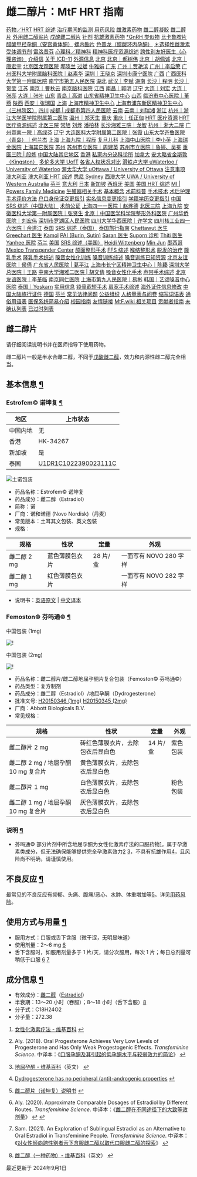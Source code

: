 # 雌二醇片：MtF HRT 指南

[药物／HRT](https://mtf.wiki/zh-cn/docs/medicine/)
[HRT 综述](https://mtf.wiki/zh-cn/docs/medicine/overview/)
[治疗期间的监测](https://mtf.wiki/zh-cn/docs/medicine/monitoring/)
[用药风险](https://mtf.wiki/zh-cn/docs/medicine/risk/)
[雌激素药物](https://mtf.wiki/zh-cn/docs/medicine/estrogen/)
[雌二醇凝胶](https://mtf.wiki/zh-cn/docs/medicine/estrogen/gel/)
[雌二醇片](https://mtf.wiki/zh-cn/docs/medicine/estrogen/estradiol/)
[外用雌二醇贴片](https://mtf.wiki/zh-cn/docs/medicine/estrogen/estradiol-patch/)
[戊酸雌二醇片](https://mtf.wiki/zh-cn/docs/medicine/estrogen/estradiol-valerate/)
[针剂](https://mtf.wiki/zh-cn/docs/medicine/estrogen/injection/)
[抗雄激素药物](https://mtf.wiki/zh-cn/docs/medicine/antiandrogen/)
[\*GnRH 类似物](https://mtf.wiki/zh-cn/docs/medicine/antiandrogen/gnrha/)
[比卡鲁胺片](https://mtf.wiki/zh-cn/docs/medicine/antiandrogen/bicalutamide/)
[醋酸甲羟孕酮（安宫黄体酮）](https://mtf.wiki/zh-cn/docs/medicine/antiandrogen/medroxyprogesterone/)
[螺内酯片](https://mtf.wiki/zh-cn/docs/medicine/antiandrogen/spironolactone/)
[色普龙（醋酸环丙孕酮）](https://mtf.wiki/zh-cn/docs/medicine/antiandrogen/cyproterone/)
[＊选择性雌激素受体调节剂](https://mtf.wiki/zh-cn/docs/medicine/serms/)
[雷洛昔芬](https://mtf.wiki/zh-cn/docs/medicine/serms/raloxifene/)
[心理科／精神科](https://mtf.wiki/zh-cn/docs/psyco/)
[精神科医疗资源综述](https://mtf.wiki/zh-cn/docs/psyco/overview/)
[跨性别友好医生（心理咨询）](https://mtf.wiki/zh-cn/docs/psyco/friendly/)
[介绍信](https://mtf.wiki/zh-cn/docs/psyco/introletter/)
[关于 ICD-11](https://mtf.wiki/zh-cn/docs/psyco/icd11/)
[外源信息](https://mtf.wiki/zh-cn/docs/psyco/psyco-confirmable/)
[北京](https://mtf.wiki/zh-cn/docs/psyco/beijing/)
[北京｜郝树伟](https://mtf.wiki/zh-cn/docs/psyco/beijing/hao-shuwei/)
[北京｜胡佩诚](https://mtf.wiki/zh-cn/docs/psyco/beijing/hu-peicheng/)
[北京｜唐宏宇](https://mtf.wiki/zh-cn/docs/psyco/beijing/tang-hongyu/)
[北京回龙观医院](https://mtf.wiki/zh-cn/docs/psyco/beijing/bhlgh/)
[邸晓兰](https://mtf.wiki/zh-cn/docs/psyco/beijing/bhlgh/di-xiaolan/)
[过斌](https://mtf.wiki/zh-cn/docs/psyco/beijing/bhlgh/guo-bin/)
[牛雅娟](https://mtf.wiki/zh-cn/docs/psyco/beijing/bhlgh/niu-yajuan/)
[广东](https://mtf.wiki/zh-cn/docs/psyco/guangdong/)
[广州｜贾艳滨](https://mtf.wiki/zh-cn/docs/psyco/guangdong/jia-yanbin/)
[广州｜李启荣](https://mtf.wiki/zh-cn/docs/psyco/guangdong/li-qirong/)
[广州医科大学附属脑科医院｜赵素华](https://mtf.wiki/zh-cn/docs/psyco/guangdong/zhao-suhua/)
[深圳｜王晓京](https://mtf.wiki/zh-cn/docs/psyco/guangdong/wang-xiaojing/)
[深圳市康宁医院](https://mtf.wiki/zh-cn/docs/psyco/guangdong/shenzhen-kangning/)
[广西](https://mtf.wiki/zh-cn/docs/psyco/guangxi/)
[广西医科大学第一附属医院](https://mtf.wiki/zh-cn/docs/psyco/guangxi/gxykdxdyfsyy/)
[南宁市第五人民医院](https://mtf.wiki/zh-cn/docs/psyco/guangxi/nnswy/)
[湖北](https://mtf.wiki/zh-cn/docs/psyco/hubei/)
[武汉｜李赋](https://mtf.wiki/zh-cn/docs/psyco/hubei/li-fu/)
[湖南](https://mtf.wiki/zh-cn/docs/psyco/hunan/)
[长沙｜程明](https://mtf.wiki/zh-cn/docs/psyco/hunan/cheng-ming/)
[长沙｜贺莹](https://mtf.wiki/zh-cn/docs/psyco/hunan/he-ying/)
[江苏](https://mtf.wiki/zh-cn/docs/psyco/jiangsu/)
[南京｜曹秋云](https://mtf.wiki/zh-cn/docs/psyco/jiangsu/cao-qiuyun/)
[南京脑科医院](https://mtf.wiki/zh-cn/docs/psyco/jiangsu/nbh/)
[江西](https://mtf.wiki/zh-cn/docs/psyco/jiangxi/)
[南昌｜郭明](https://mtf.wiki/zh-cn/docs/psyco/jiangxi/guo-ming/)
[辽宁](https://mtf.wiki/zh-cn/docs/psyco/liaoning/)
[大连｜刘宏](https://mtf.wiki/zh-cn/docs/psyco/liaoning/liu-hong/)
[大连｜张亮](https://mtf.wiki/zh-cn/docs/psyco/liaoning/zhang-liang/)
[大连｜张叶](https://mtf.wiki/zh-cn/docs/psyco/liaoning/zhang-ye/)
[山东](https://mtf.wiki/zh-cn/docs/psyco/shandong/)
[青岛｜高进](https://mtf.wiki/zh-cn/docs/psyco/shandong/gao-jin/)
[山东省精神卫生中心](https://mtf.wiki/zh-cn/docs/psyco/shandong/sdmhc/)
[山西](https://mtf.wiki/zh-cn/docs/psyco/shanxi/)
[临汾市中心医院｜董燕](https://mtf.wiki/zh-cn/docs/psyco/shanxi/dongyan/)
[陕西](https://mtf.wiki/zh-cn/docs/psyco/shaanxi/)
[西安｜张瑞国](https://mtf.wiki/zh-cn/docs/psyco/shaanxi/zhang-ruiguo/)
[上海](https://mtf.wiki/zh-cn/docs/psyco/shanghai/)
[上海市精神卫生中心](https://mtf.wiki/zh-cn/docs/psyco/shanghai/shmhc/)
[上海市浦东新区精神卫生中心（三林院区）](https://mtf.wiki/zh-cn/docs/psyco/shanghai/shspdjw/)
[四川](https://mtf.wiki/zh-cn/docs/psyco/sichuan/)
[成都 | 成都市第四人民医院](https://mtf.wiki/zh-cn/docs/psyco/sichuan/chengdu/)
[云南](https://mtf.wiki/zh-cn/docs/psyco/yunnan/)
[云南｜刘瑞湘](https://mtf.wiki/zh-cn/docs/psyco/yunnan/liu-ruixiang/)
[浙江](https://mtf.wiki/zh-cn/docs/psyco/zhejiang/)
[杭州｜浙江大学医学院附属第二医院](https://mtf.wiki/zh-cn/docs/psyco/zhejiang/sahzu/)
[温州｜郑天生](https://mtf.wiki/zh-cn/docs/psyco/zhejiang/zheng-tiansheng/)
[重庆](https://mtf.wiki/zh-cn/docs/psyco/chongqing/)
[重庆｜任正伽](https://mtf.wiki/zh-cn/docs/psyco/chongqing/ren-zhengjia/)
[HRT 医疗资源](https://mtf.wiki/zh-cn/docs/hrt/)
[HRT 医疗资源综述](https://mtf.wiki/zh-cn/docs/hrt/overview/)
[北医三院](https://mtf.wiki/zh-cn/docs/hrt/puth/)
[常旭](https://mtf.wiki/zh-cn/docs/hrt/puth/chang-xu/)
[刘烨](https://mtf.wiki/zh-cn/docs/hrt/puth/liu-ye/)
[潘柏林](https://mtf.wiki/zh-cn/docs/hrt/puth/pan-bailin/)
[长沙湘雅三院｜龙智](https://mtf.wiki/zh-cn/docs/hrt/xiangya3/)
[杭州｜浙大二院](https://mtf.wiki/zh-cn/docs/hrt/zhejiang2/)
[广州暨南一院｜高绿芬](https://mtf.wiki/zh-cn/docs/hrt/jnuh1/)
[辽宁](https://mtf.wiki/zh-cn/docs/hrt/liaoning/)
[大连医科大学附属第二医院｜张霞](https://mtf.wiki/zh-cn/docs/hrt/liaoning/zhang-xia/)
[山东大学齐鲁医院（青岛）｜何兰杰](https://mtf.wiki/zh-cn/docs/hrt/sduqlqd/)
[上海](https://mtf.wiki/zh-cn/docs/hrt/shanghai/)
[上海九院｜程辰](https://mtf.wiki/zh-cn/docs/hrt/shanghai/sh9/)
[复旦儿科](https://mtf.wiki/zh-cn/docs/hrt/shanghai/fudan-ch/)
[上海中山医院｜李小英](https://mtf.wiki/zh-cn/docs/hrt/shanghai/li-xiaoying/)
[上海瑞金医院](https://mtf.wiki/zh-cn/docs/hrt/shanghai/shang-hai-rui-jing/)
[上海其它医院](https://mtf.wiki/zh-cn/docs/hrt/shanghai/other-shanghai-hrt-res-list/)
[苏州](https://mtf.wiki/zh-cn/docs/hrt/suzhou/)
[苏州市立医院｜周建英](https://mtf.wiki/zh-cn/docs/hrt/suzhou/zhou-jianying/)
[苏州市立医院｜鲁婷、吴冕](https://mtf.wiki/zh-cn/docs/hrt/suzhou/luting/)
[重医三院 | 段炼](https://mtf.wiki/zh-cn/docs/hrt/duan-lian/)
[中国大陆其它地区](https://mtf.wiki/zh-cn/docs/hrt/other-chinamainland-hrt-res-list/)
[香港](https://mtf.wiki/zh-cn/docs/hrt/hongkong/)
[私家内分泌科诊所](https://mtf.wiki/zh-cn/docs/hrt/hongkong/list/)
[加拿大](https://mtf.wiki/zh-cn/docs/hrt/canada/)
[安大略省金斯敦（Kingston）](https://mtf.wiki/zh-cn/docs/hrt/canada/kingston/)
[多伦多大学 UofT](https://mtf.wiki/zh-cn/docs/hrt/canada/uoft/)
[各省人权状况对比](https://mtf.wiki/zh-cn/docs/hrt/canada/human-rights/)
[滑铁卢大学 uWaterloo / University of Waterloo](https://mtf.wiki/zh-cn/docs/hrt/canada/uwaterloo/)
[渥太华大学 uOttawa / University of Ottawa](https://mtf.wiki/zh-cn/docs/hrt/canada/uottawa/)
[注意事项](https://mtf.wiki/zh-cn/docs/hrt/canada/notice/)
[澳大利亚](https://mtf.wiki/zh-cn/docs/hrt/australia/)
[澳大利亚 HRT 综述](https://mtf.wiki/zh-cn/docs/hrt/australia/au-hrt-overview/)
[悉尼 Sydney](https://mtf.wiki/zh-cn/docs/hrt/australia/sydney/)
[西澳大学 UWA / University of Western Australia](https://mtf.wiki/zh-cn/docs/hrt/australia/uwa/)
[芬兰](https://mtf.wiki/zh-cn/docs/hrt/finland/)
[意大利](https://mtf.wiki/zh-cn/docs/hrt/italia/)
[日本](https://mtf.wiki/zh-cn/docs/hrt/japan/)
[新加坡](https://mtf.wiki/zh-cn/docs/hrt/singapore/)
[西班牙](https://mtf.wiki/zh-cn/docs/hrt/espana/)
[美国](https://mtf.wiki/zh-cn/docs/hrt/us/)
[美国 HRT 综述](https://mtf.wiki/zh-cn/docs/hrt/us/overview/)
[MI | Powers Family Medicine](https://mtf.wiki/zh-cn/docs/hrt/us/powers/)
[生殖器相关手术](https://mtf.wiki/zh-cn/docs/srs/)
[基本概念](https://mtf.wiki/zh-cn/docs/srs/terminology/)
[术前科普](https://mtf.wiki/zh-cn/docs/srs/faq/)
[手术技术](https://mtf.wiki/zh-cn/docs/srs/tech/)
[术后护理](https://mtf.wiki/zh-cn/docs/srs/care/)
[手术评价方法](https://mtf.wiki/zh-cn/docs/srs/compraise/)
[户口身份证变更指引](https://mtf.wiki/zh-cn/docs/srs/id-card/)
[实名信息变更指引](https://mtf.wiki/zh-cn/docs/srs/real-name-info/)
[学籍学历变更指引](https://mtf.wiki/zh-cn/docs/srs/education/)
[中国](https://mtf.wiki/zh-cn/docs/srs/china/)
[SRS 综述（中国大陆）](https://mtf.wiki/zh-cn/docs/srs/china/overview/)
[术前公证](https://mtf.wiki/zh-cn/docs/srs/china/notarization/)
[上海四一一医院｜赵烨德](https://mtf.wiki/zh-cn/docs/srs/china/sh411/)
[北医三院](https://mtf.wiki/zh-cn/docs/srs/china/pku3/)
[上海九院](https://mtf.wiki/zh-cn/docs/srs/china/sh9/)
[安徽医科大学第一附属医院｜张贤生](https://mtf.wiki/zh-cn/docs/srs/china/ayfy/)
[北京｜中国医学科学院整形外科医院](https://mtf.wiki/zh-cn/docs/srs/china/psh/)
[广州华侨医院｜刘宏伟](https://mtf.wiki/zh-cn/docs/srs/china/jd120/)
[深圳市罗湖区人民医院](https://mtf.wiki/zh-cn/docs/srs/china/szlh/)
[四川大学华西医院｜许学文](https://mtf.wiki/zh-cn/docs/srs/china/xu-xuewen/)
[四川核工业四一六医院｜余道江](https://mtf.wiki/zh-cn/docs/srs/china/416/)
[泰国](https://mtf.wiki/zh-cn/docs/srs/thailand/)
[SRS 综述（泰国）](https://mtf.wiki/zh-cn/docs/srs/thailand/overview/)
[泰国旅行指南](https://mtf.wiki/zh-cn/docs/srs/thailand/thailand-tips/)
[Chettawut 医生](https://mtf.wiki/zh-cn/docs/srs/thailand/chettawut/)
[Greechart 医生](https://mtf.wiki/zh-cn/docs/srs/thailand/greechart/)
[Kamol](https://mtf.wiki/zh-cn/docs/srs/thailand/kamol/)
[PAI (Burin, Sutin)](https://mtf.wiki/zh-cn/docs/srs/thailand/preecha/)
[Saran 医生](https://mtf.wiki/zh-cn/docs/srs/thailand/saran/)
[Suporn 诊所](https://mtf.wiki/zh-cn/docs/srs/thailand/suporn/)
[Thiti 医生](https://mtf.wiki/zh-cn/docs/srs/thailand/thiti/)
[Yanhee 医院](https://mtf.wiki/zh-cn/docs/srs/thailand/yanhee/)
[芬兰](https://mtf.wiki/zh-cn/docs/srs/finland/)
[美国](https://mtf.wiki/zh-cn/docs/srs/us/)
[SRS 综述（美国）](https://mtf.wiki/zh-cn/docs/srs/us/overview/)
[Heidi Wittenberg](https://mtf.wiki/zh-cn/docs/srs/us/heidi-wittenberg/)
[Min Jun](https://mtf.wiki/zh-cn/docs/srs/us/min-jun/)
[墨西哥](https://mtf.wiki/zh-cn/docs/srs/mexico/)
[Mexico Transgender Center](https://mtf.wiki/zh-cn/docs/srs/mexico/mtc/)
[颌面整形手术](https://mtf.wiki/zh-cn/docs/ffs/)
[FFS 综述](https://mtf.wiki/zh-cn/docs/ffs/overview/)
[喉结整形术](https://mtf.wiki/zh-cn/docs/ffs/tracheal-shave/)
[脱发的治疗](https://mtf.wiki/zh-cn/docs/ffs/hair-loss-med/)
[隆乳手术](https://mtf.wiki/zh-cn/docs/breast-augmentation/)
[隆乳手术综述](https://mtf.wiki/zh-cn/docs/breast-augmentation/breast-overview/)
[嗓音女性化训练](https://mtf.wiki/zh-cn/docs/vocal-therapy/)
[嗓音训练综述](https://mtf.wiki/zh-cn/docs/vocal-therapy/overview/)
[嗓音训练已知资源](https://mtf.wiki/zh-cn/docs/vocal-therapy/confirmed/)
[北京友谊医院｜侯倩](https://mtf.wiki/zh-cn/docs/vocal-therapy/hou-qian/)
[广东省人民医院 | 葛平江](https://mtf.wiki/zh-cn/docs/vocal-therapy/ge-pingjiang/)
[上海市长宁区精神卫生中心｜陈臻](https://mtf.wiki/zh-cn/docs/vocal-therapy/chen-zhen/)
[深圳大学总医院｜王路](https://mtf.wiki/zh-cn/docs/vocal-therapy/wang-lu/)
[中南大学湘雅二医院 | 胡文倩](https://mtf.wiki/zh-cn/docs/vocal-therapy/hu-wen-qian/)
[嗓音女性化手术](https://mtf.wiki/zh-cn/docs/vocal-surgery/)
[声带手术综述](https://mtf.wiki/zh-cn/docs/vocal-surgery/overview/)
[北京友谊医院｜李革临](https://mtf.wiki/zh-cn/docs/vocal-surgery/li-gelin/)
[南京同仁医院](https://mtf.wiki/zh-cn/docs/vocal-surgery/nanjing-tongren/)
[上海市第九人民医院｜易彬](https://mtf.wiki/zh-cn/docs/vocal-surgery/yi-bin/)
[韩国｜艺颂嗓音中心医院](https://mtf.wiki/zh-cn/docs/vocal-surgery/korea/yesonvc/)
[泰国｜Yoskarn](https://mtf.wiki/zh-cn/docs/vocal-surgery/thailand/yoskarn/)
[实用信息](https://mtf.wiki/zh-cn/docs/useful-info/)
[锁骨截短手术](https://mtf.wiki/zh-cn/docs/useful-info/css/)
[肩宽手术综述](https://mtf.wiki/zh-cn/docs/useful-info/css/overview/)
[海外证件信息修改](https://mtf.wiki/zh-cn/docs/useful-info/document-updates/)
[中国大陆旅行证件](https://mtf.wiki/zh-cn/docs/useful-info/document-updates/name-change/)
[德国](https://mtf.wiki/zh-cn/docs/useful-info/document-updates/germany/)
[芬兰](https://mtf.wiki/zh-cn/docs/useful-info/document-updates/finland/)
[常见法律问题](https://mtf.wiki/zh-cn/docs/useful-info/legal-faq/)
[公益组织](https://mtf.wiki/zh-cn/docs/useful-info/organizations/)
[人格量表与问卷](https://mtf.wiki/zh-cn/docs/useful-info/self-test/)
[缩写词语表](https://mtf.wiki/zh-cn/docs/useful-info/abbreviation/)
[通俗用语表](https://mtf.wiki/zh-cn/docs/useful-info/colloquialism/)
[医保系统简易介绍](https://mtf.wiki/zh-cn/docs/useful-info/healthcare-quickguide/)
[校园指南](https://mtf.wiki/zh-cn/docs/campus/)
[友情链接](https://mtf.wiki/zh-cn/docs/friendship/)
[MtF.wiki 相关项目](https://mtf.wiki/zh-cn/docs/projects/)
[贡献者指南](https://mtf.wiki/zh-cn/docs/contributor-guide/)
[未确认列表](https://mtf.wiki/zh-cn/docs/unconfirmed/)
[已过时列表](https://mtf.wiki/zh-cn/docs/outdated/)

## 雌二醇片

请仔细阅读说明书并在医师指导下使用药物。

雌二醇片一般是半水合雌二醇，不同于[戊酸雌二醇](https://mtf.wiki/zh-cn/docs/medicine/estrogen/estradiol-valerate/)，效力和内源性雌二醇完全相当。

## 基本信息 [¶](#%e5%9f%ba%e6%9c%ac%e4%bf%a1%e6%81%af)

### Estrofem© 诺坤复 [¶](#estrofemsupcopysup-%e8%af%ba%e5%9d%a4%e5%a4%8d)

| 地区   | 上市状态                                                                                                                                                                                                    |
| ------ | ----------------------------------------------------------------------------------------------------------------------------------------------------------------------------------------------------------- |
| 中国内地 | 无                                                                                                                                                                                                          |
| 香港   | HK-34267                                                                                                                                                                                                  |
| 新加坡  | 是                                                                                                                                                                                                          |
| 泰国   | [U1DR1C1022390023111C](https://pertento.fda.moph.go.th/FDA_SEARCH_DRUG/SEARCH_DRUG/pop-up_drug_ex.aspx?Newcode=U1DR1C1022390023111C)                                                                          |

![土诺包装](/images/medicine/estradiol/estrofem.png)

-   药品名称：Estrofem© 诺坤复
-   药品成分：雌二醇（Estradiol）
-   简称：诺
-   厂商：诺和诺德 (Novo Nordisk)（丹麦）
-   常见版本：土耳其文包装、英文包装
-   规格：

| 规格         | 性状           | 定量     | 外观                 |
| ------------ | -------------- | -------- | -------------------- |
| 雌二醇 2 mg  | 蓝色薄膜包衣片 | 28 片/盒 | 一面写有 NOVO 280 字样 |
| 雌二醇 1 mg  | 红色薄膜包衣片 |          | 一面写有 NOVO 282 字样 |

-   说明书：[英语原文](/documents/estrofem.pdf) | [中文译本](https://tfsci.mtf.wiki/misc/estrofem/)

### Femoston© 芬吗通© [¶](#femostonsupcopysup-%e8%8a%ac%e5%90%97%e9%80%9asupcopysup)

中国包装 (1mg)

![!](/images/medicine/estradiol/femoston-1mg.jpg)

中国包装 (2mg)

![!](/images/medicine/estradiol/femoston-2mg.jpg)

-   药品名称：雌二醇片/雌二醇地屈孕酮片复合包装（Femoston© 芬吗通©）
-   药品类型：复方制剂
-   药品成分：雌二醇（Estradiol）/地屈孕酮（Dydrogesterone）
-   批准文号: [H20150346 (1mg)](https://www.nmpa.gov.cn/datasearch/search-info.html?nmpa=aWQ9ZjVlMjZhYjk2ZDAwMWU0NjY4YzdmZDY5ZDBjYTY5NDUmaXRlbUlkPWZmODA4MDgxODNjYWQ3NTAwMTg0MDg4NjY1NzExODAw) [H20150345 (2mg)](https://www.nmpa.gov.cn/datasearch/search-info.html?nmpa=aWQ9ZTllOGU1MmFiMjFmZDdiMjJiMDVkNDU4YTA3YjIzYzImaXRlbUlkPWZmODA4MDgxODNjYWQ3NTAwMTg0MDg4NjY1NzExODAw)
-   厂商：Abbott Biologicals B.V.
-   常见规格：

| 规格                               | 性状                               | 定量    | 外观     |
| ---------------------------------- | ---------------------------------- | ------- | -------- |
| 雌二醇片 2 mg                        | 砖红色薄膜衣片，去除包衣后显白色         | 14 片/盒 | 紫色包装   |
| 雌二醇 2 mg / 地屈孕酮 10 mg 复合片 | 黄色薄膜衣片，去除包衣后显白色           |         |          |
| 雌二醇片 1 mg                        | 白色薄膜衣片，去除包衣后显白色         |         | 粉色包装   |
| 雌二醇 1 mg / 地屈孕酮 10 mg 复合片 | 灰色薄膜衣片，去除包衣后显白色           |         |          |

### 说明 [¶](#%e8%af%b4%e6%98%8e)

-   芬吗通© 部分片剂中所含地屈孕酮为女性化激素疗法的口服药物[1](#fn:1)。属于孕激素类成分，但无法确保能够提供完全孕激素效力[2](#fn:2) [3](#fn:3)，不具有抗雄作用[4](#fn:4)，且风险尚不明确，请谨慎使用。

## 不良反应 [¶](#%e4%b8%8d%e8%89%af%e5%8f%8d%e5%ba%94)

最常见的不良反应有抑郁、头痛、腹痛/恶心、水肿、体重增加等[5](#fn:5)。详见[用药风险](https://mtf.wiki/zh-cn/docs/medicine/risk/)。

## 使用方式与用量 [¶](#%e4%bd%bf%e7%94%a8%e6%96%b9%e5%bc%8f%e4%b8%8e%e7%94%a8%e9%87%8f)

-   服用方式：口服或舌下含服（微干涩，无明显味道）
-   使用剂量：2～6 mg [6](#fn:6)
-   舌下含服时，如服用剂量多于 1 片/天，请分次服用，每次 1 片；每日总剂量可稍低于口服 [6](#fn:6) [7](#fn:7)

## 成分信息 [¶](#%e6%88%90%e5%88%86%e4%bf%a1%e6%81%af)

-   有效成分：[雌二醇](https://zh.wikipedia.org/zh-cn/%e9%9b%8c%e4%ba%8c%e9%86%87)（[Estradiol](https://en.wikipedia.org/wiki/Estradiol)）
-   半衰期：13～20 小时（吞服）；8～18 小时（舌下含服）[8](#fn:8)
-   分子式：C18H24O2
-   分子量：272.38

1.  [女性化激素疗法 - 维基百科](https://zh.wikipedia.org/wiki/%E5%A5%B3%E6%80%A7%E5%8C%96%E6%BF%80%E7%B4%A0%E7%96%97%E6%B3%95#%E8%8D%AF%E7%89%A9) [↩︎](#fnref:1)

2.  Aly. (2018). Oral Progesterone Achieves Very Low Levels of Progesterone and Has Only Weak Progestogenic Effects. _Transfeminine Science_. 中译本：《[口服孕酮及其引起的低孕酮水平与较弱效力的简论](https://tfsci.mtf.wiki/articles/oral-p4-low-levels/#non-oral-forms-of-progesterone)》 [↩︎](#fnref:2)

3.  [地屈孕酮 - 维基百科](https://en.wikipedia.org/wiki/Dydrogesterone#Atypical_progestogenic_profile)（英文） [↩︎](#fnref:3)

4.  [Dydrogesterone has no peripheral (anti)-androgenic properties](https://pubmed.ncbi.nlm.nih.gov/2979782/) [↩︎](#fnref:4)

5.  [雌二醇片（诺坤复）说明书](https://tfsci.mtf.wiki/misc/estrofem/) [↩︎](#fnref:5)

6.  Aly. (2020). Approximate Comparable Dosages of Estradiol by Different Routes. _Transfeminine Science_. 中译本：《[雌二醇在不同途径下的大致等效剂量](https://tfsci.mtf.wiki/articles/e2-equivalent-doses/)》 [↩︎](#fnref:6) [↩︎](#fnref1:6)

7.  Sam. (2021). An Exploration of Sublingual Estradiol as an Alternative to Oral Estradiol in Transfeminine People. _Transfeminine Science_. 中译本：《[对女性倾向跨性别者舌下含服雌二醇以取代口服雌二醇的探索](https://tfsci.mtf.wiki/articles/sublingual-e2-transfem/)》 [↩︎](#fnref:7)

8.  [雌二醇（一种药物）- 维基百科](https://en.wikipedia.org/wiki/Estradiol_%28medication%29)（英文） [↩︎](#fnref:8)

最近更新于 2024年9月1日
